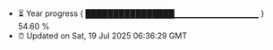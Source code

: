 - ⏳ Year progress { ████████████████▁▁▁▁▁▁▁▁▁▁▁▁▁▁ } 54.60 %
- ⏰ Updated on Sat, 19 Jul 2025 06:36:29 GMT


